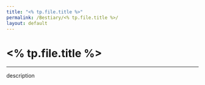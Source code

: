 ```yaml
---
title: "<% tp.file.title %>"
permalink: /Bestiary/<% tp.file.title %>/
layout: default
---
```

# <% tp.file.title %>
---
description